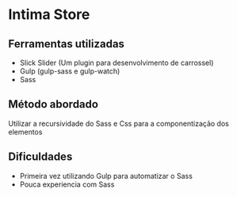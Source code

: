 # Intima Store

## Ferramentas utilizadas

- Slick Slider (Um plugin para desenvolvimento de carrossel)
- Gulp (gulp-sass e gulp-watch)
- Sass

## Método abordado

Utilizar a recursividade do Sass e Css para a componentização dos elementos

## Dificuldades

- Primeira vez utilizando Gulp para automatizar o Sass
- Pouca experiencia com Sass
